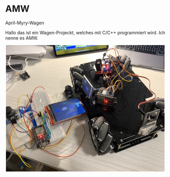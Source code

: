 # AMW
April-Myry-Wagen

Hallo das ist ein Wagen-Projeckt, welches mit C/C++ programmiert wird. Ich nenne es AMW.



<div align=center>
    <img src="https://github.com/myry07/AMW/blob/main/3.Dos/p1.jpg" width="500" height="400">
</div>
